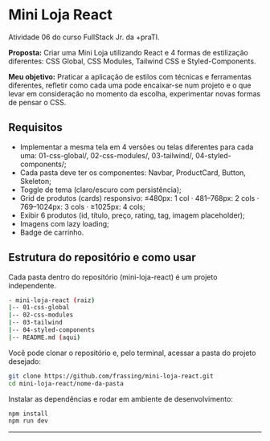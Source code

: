 # Mini Loja React
Atividade 06 do curso FullStack Jr. da +praTI.

**Proposta:** Criar uma Mini Loja utilizando React e 4 formas de estilização diferentes: CSS Global, CSS Modules, Tailwind CSS e Styled-Components.

**Meu objetivo:** Praticar a aplicação de estilos com técnicas e ferramentas diferentes, refletir como cada uma pode encaixar-se num projeto e o que levar em consideração no momento da escolha, experimentar novas formas de pensar o CSS.

## Requisitos
- Implementar a mesma tela em 4 versões ou telas diferentes para cada uma: 01-css-global/, 02-css-modules/, 03-tailwind/, 04-styled-components/;
- Cada pasta deve ter os componentes: Navbar, ProductCard, Button, Skeleton;
- Toggle de tema (claro/escuro com persistência);
- Grid de produtos (cards) responsivo: ≤480px: 1 col · 481–768px: 2 cols · 769–1024px: 3 cols · ≥1025px: 4 cols;
- Exibir 6 produtos (id, título, preço, rating, tag, imagem placeholder);
- Imagens com lazy loading;
- Badge de carrinho.

## Estrutura do repositório e como usar
Cada pasta dentro do repositório (mini-loja-react) é um projeto independente.
```bash
- mini-loja-react (raiz)
|-- 01-css-global
|-- 02-css-modules
|-- 03-tailwind
|-- 04-styled-components
|-- README.md (aqui)
```
Você pode clonar o repositório e, pelo terminal, acessar a pasta do projeto desejado:
```bash
git clone https://github.com/frassing/mini-loja-react.git
cd mini-loja-react/nome-da-pasta
```

Instalar as dependências e rodar em ambiente de desenvolvimento:
```bash
npm install
npm run dev
```

---
